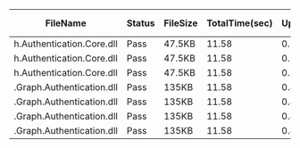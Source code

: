 ﻿ | FileName                  | Status | FileSize | TotalTime(sec) | Upload(sec) | Submit(sec) | SignWait(sec) | Retry Count | 
 |---------------------------|--------|----------|----------------|-------------|-------------|---------------|-------------|
 | h.Authentication.Core.dll | Pass   | 47.5KB   | 11.58          | 0.39        | 0.44        | 10.72         | 0           | 
 | h.Authentication.Core.dll | Pass   | 47.5KB   | 11.58          | 0.39        | 0.44        | 10.72         | 0           | 
 | h.Authentication.Core.dll | Pass   | 47.5KB   | 11.58          | 0.39        | 0.44        | 10.72         | 0           | 
 | .Graph.Authentication.dll | Pass   | 135KB    | 11.58          | 0.4         | 0.38        | 10.72         | 0           | 
 | .Graph.Authentication.dll | Pass   | 135KB    | 11.58          | 0.4         | 0.38        | 10.72         | 0           | 
 | .Graph.Authentication.dll | Pass   | 135KB    | 11.58          | 0.4         | 0.38        | 10.72         | 0           | 
 | .Graph.Authentication.dll | Pass   | 135KB    | 11.58          | 0.4         | 0.38        | 10.72         | 0           | 
